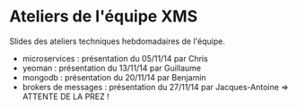 Ateliers de l'équipe XMS
====

Slides des ateliers techniques hebdomadaires de l'équipe.
* microservices : présentation du 05/11/14 par Chris
* yeoman : présentation du 13/11/14 par Guillaume
* mongodb : présentation du 20/11/14 par Benjamin
* brokers de messages : présentation du 27/11/14 par Jacques-Antoine => ATTENTE DE LA PREZ ! 
